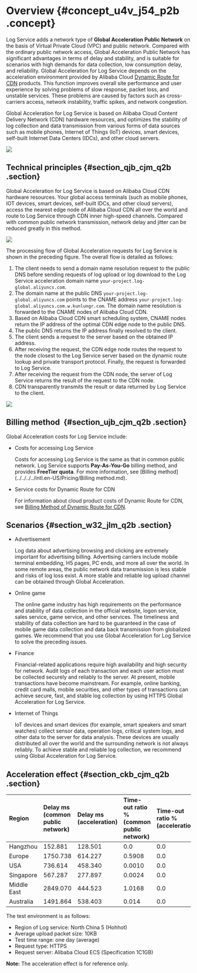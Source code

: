 # Overview {#concept_u4v_j54_p2b .concept}

Log Service adds a network type of **Global Acceleration Public Network** on the basis of Virtual Private Cloud \(VPC\) and public network. Compared with the ordinary public network access, Global Acceleration Public Network has significant advantages in terms of delay and stability, and is suitable for scenarios with high demands for data collection, low consumption delay, and reliability. Global Acceleration for Log Service depends on the acceleration environment provided by Alibaba Cloud [Dynamic Route for CDN](https://www.aliyun.com/product/dcdn) products. This function improves overall site performance and user experience by solving problems of slow response, packet loss, and unstable services. These problems are caused by factors such as cross-carriers access, network instability, traffic spikes, and network congestion.

Global Acceleration for Log Service is based on Alibaba Cloud Content Delivery Network \(CDN\) hardware resources, and optimizes the stability of log collection and data transmission from various forms of data sources such as mobile phones, Internet of Things \(IoT\) devices, smart devices, self-built Internet Data Centers \(IDCs\), and other cloud servers.

![](http://static-aliyun-doc.oss-cn-hangzhou.aliyuncs.com/assets/img/16815/15368945508060_en-US.png)

## Technical principles {#section_qjb_cjm_q2b .section}

Global Acceleration for Log Service is based on Alibaba Cloud CDN hardware resources. Your global access terminals \(such as mobile phones, IOT devices, smart devices, self-built IDCs, and other cloud servers\), access the nearest edge node of Alibaba Cloud CDN all over the world and route to Log Service through CDN inner high-speed channels. Compared with common public network transmission, network delay and jitter can be reduced greatly in this method.

![](http://static-aliyun-doc.oss-cn-hangzhou.aliyuncs.com/assets/img/16815/15368945518061_en-US.png)

The processing flow of Global Acceleration requests for Log Service is shown in the preceding figure. The overall flow is detailed as follows:

1.  The client needs to send a domain name resolution request to the public DNS before sending requests of log upload or log download to the Log Service acceleration domain name `your-project.log-global.aliyuncs.com`.
2.  The domain name at the public DNS `your-project.log-global.aliyuncs.com` points to the CNAME address `your-project.log-global.aliyuncs.com.w.kunlungr.com`. The domain name resolution is forwarded to the CNAME nodes of Alibaba Cloud CDN.
3.  Based on Alibaba Cloud CDN smart scheduling system, CNAME nodes return the IP address of the optimal CDN edge node to the public DNS.
4.  The public DNS returns the IP address finally resolved to the client.
5.  The client sends a request to the server based on the obtained IP address.
6.  After receiving the request, the CDN edge node routes the request to the node closest to the Log Service server based on the dynamic route lookup and private transport protocol. Finally, the request is forwarded to Log Service.
7.  After receiving the request from the CDN node, the server of Log Service returns the result of the request to the CDN node.
8.  CDN transparently transmits the result or data returned by Log Service to the client.

![](http://static-aliyun-doc.oss-cn-hangzhou.aliyuncs.com/assets/img/16815/15368945518062_en-US.png)

## Billing method  {#section_ujb_cjm_q2b .section}

Global Acceleration costs for Log Service include:

-   Costs for accessing Log Service

    Costs for accessing Log Service is the same as that in common public network. Log Service supports **Pay-As-You-Go** billing method, and provides **FreeTier quota**. For more information, see [Billing method](../../../../intl.en-US/Pricing/Billing method.md).

-   Service costs for Dynamic Route for CDN

    For information about cloud product costs of Dynamic Route for CDN, see [Billing Method of Dynamic Route for CDN](https://www.aliyun.com/price/product?spm=5176.197032.1035646.btn4.10725df1wi3RBN#/dcdn/detail).


## Scenarios {#section_w32_jlm_q2b .section}

-   Advertisement

    Log data about advertising browsing and clicking are extremely important for advertising billing. Advertising carriers include mobile terminal embedding, H5 pages, PC ends, and more all over the world. In some remote areas, the public network data transmission is less stable and risks of log loss exist. A more stable and reliable log upload channel can be obtained through Global Acceleration.

-   Online game

    The online game industry has high requirements on the performance and stability of data collection in the official website, logon service, sales service, game service, and other services. The timeliness and stability of data collection are hard to be guaranteed in the case of mobile game data collection and data back transmission from globalized games. We recommend that you use Global Acceleration for Log Service to solve the preceding issues.

-   Finance

    Financial-related applications require high availability and high security for network. Audit logs of each transaction and each user action must be collected securely and reliably to the server. At present, mobile transactions have become mainstream. For example, online banking, credit card malls, mobile securities, and other types of transactions can achieve secure, fast, and stable log collection by using HTTPS Global Acceleration for Log Service.

-   Internet of Things

    IoT devices and smart devices \(for example, smart speakers and smart watches\) collect sensor data, operation logs, critical system logs, and other data to the server for data analysis. These devices are usually distributed all over the world and the surrounding network is not always reliably. To achieve stable and reliable log collection, we recommend using Global Acceleration for Log Service.


## Acceleration effect {#section_ckb_cjm_q2b .section}

|Region|Delay ms \(common public network\)|Delay ms \(acceleration\)|Time-out ratio % \(common public network\)|Time-out ratio % \(acceleration\)|
|:-----|:---------------------------------|:------------------------|:-----------------------------------------|:--------------------------------|
|Hangzhou|152.881|128.501|0.0|0.0|
|Europe|1750.738|614.227|0.5908|0.0|
|USA|736.614|458.340|0.0010|0.0|
|Singapore|567.287|277.897|0.0024|0.0|
|Middle East|2849.070|444.523|1.0168|0.0|
|Australia|1491.864|538.403|0.014|0.0|

The test environment is as follows:

-   Region of Log service: North China 5 \(Hohhot\)
-   Average upload packet size: 10KB
-   Test time range: one day \(average\)
-   Request type: HTTPS
-   Request server: Alibaba Cloud ECS \(Specification 1C1GB\)

**Note:** The acceleration effect is for reference only.


